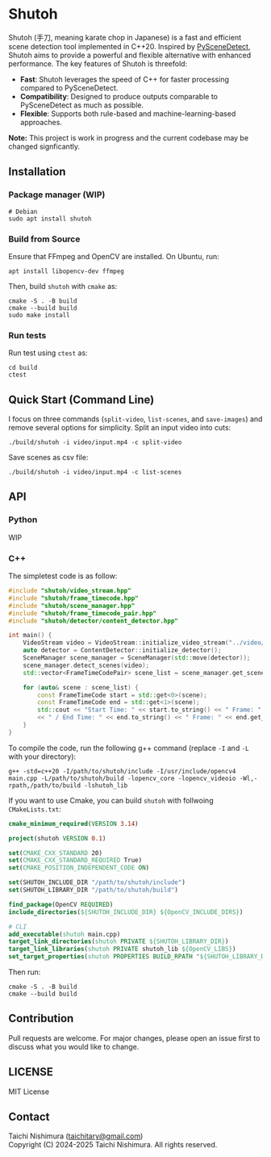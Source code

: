# Shutoh
Shutoh (手刀, meaning karate chop in Japanese) is a fast and efficient scene detection tool implemented in C++20.
Inspired by [PySceneDetect](https://github.com/Breakthrough/PySceneDetect), Shutoh aims to provide a powerful and flexible alternative with enhanced performance. The key features of Shutoh is threefold:
- **Fast**: Shutoh leverages the speed of C++ for faster processing compared to PySceneDetect.
- **Compatibility**: Designed to produce outputs comparable to PySceneDetect as much as possible.
- **Flexible**: Supports both rule-based and machine-learning-based approaches.

**Note:** This project is work in progress and the current codebase may be changed signficantly.

## Installation
### Package manager (WIP)
```shell
# Debian
sudo apt install shutoh
```

### Build from Source
Ensure that FFmpeg and OpenCV are installed. On Ubuntu, run:
```shell
apt install libopencv-dev ffmpeg
```
Then, build `shutoh` with `cmake` as:
```shell
cmake -S . -B build
cmake --build build
sudo make install
```

### Run tests
Run test using `ctest` as:
```shell
cd build
ctest
```

## Quick Start (Command Line)
I focus on three commands (`split-video`, `list-scenes`, and `save-images`) and remove several options for simplicity.
Split an input video into cuts:
```
./build/shutoh -i video/input.mp4 -c split-video
```
Save scenes as csv file:
```
./build/shutoh -i video/input.mp4 -c list-scenes
```

## API
### Python
WIP

### C++
The simpletest code is as follow:
```cpp
#include "shutoh/video_stream.hpp"
#include "shutoh/frame_timecode.hpp"
#include "shutoh/scene_manager.hpp"
#include "shutoh/frame_timecode_pair.hpp"
#include "shutoh/detector/content_detector.hpp"

int main() {
    VideoStream video = VideoStream::initialize_video_stream("../video/input.mp4").value();
    auto detector = ContentDetector::initialize_detector();
    SceneManager scene_manager = SceneManager(std::move(detector));
    scene_manager.detect_scenes(video);
    std::vector<FrameTimeCodePair> scene_list = scene_manager.get_scene_list().value();

    for (auto& scene : scene_list) {
        const FrameTimeCode start = std::get<0>(scene);
        const FrameTimeCode end = std::get<1>(scene);
        std::cout << "Start Time: " << start.to_string() << " Frame: " << start.get_frame_num()
        << " / End Time: " << end.to_string() << " Frame: " << end.get_frame_num() << std::endl; 
    }
}
```
To compile the code, run the following g++ command (replace `-I` and `-L` with your directory):
```
g++ -std=c++20 -I/path/to/shutoh/include -I/usr/include/opencv4 main.cpp -L/path/to/shutoh/build -lopencv_core -lopencv_videoio -Wl,-rpath,/path/to/build -lshutoh_lib
```
If you want to use Cmake, you can build `shutoh` with follwoing `CMakeLists.txt`:
```cmake
cmake_minimum_required(VERSION 3.14)

project(shutoh VERSION 0.1)

set(CMAKE_CXX_STANDARD 20)
set(CMAKE_CXX_STANDARD_REQUIRED True)
set(CMAKE_POSITION_INDEPENDENT_CODE ON)

set(SHUTOH_INCLUDE_DIR "/path/to/shutoh/include")
set(SHUTOH_LIBRARY_DIR "/path/to/shutoh/build")

find_package(OpenCV REQUIRED)
include_directories(${SHUTOH_INCLUDE_DIR} ${OpenCV_INCLUDE_DIRS})

# CLI
add_executable(shutoh main.cpp)
target_link_directories(shutoh PRIVATE ${SHUTOH_LIBRARY_DIR})
target_link_libraries(shutoh PRIVATE shutoh_lib ${OpenCV_LIBS})
set_target_properties(shutoh PROPERTIES BUILD_RPATH "${SHUTOH_LIBRARY_DIR}")
```
Then run:
```shell
cmake -S . -B build
cmake --build build
```

## Contribution
Pull requests are welcome. For major changes, please open an issue first to discuss what you would like to change.

## LICENSE
MIT License

## Contact
Taichi Nishimura ([taichitary@gmail.com](taichitary@gmail.com))  
Copyright (C) 2024-2025 Taichi Nishimura.
All rights reserved.